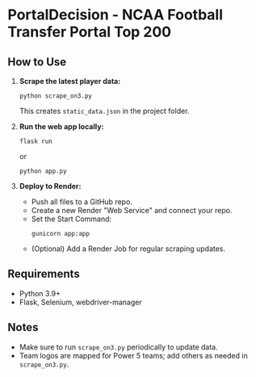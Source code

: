 # PortalDecision - NCAA Football Transfer Portal Top 200

## How to Use

1. **Scrape the latest player data:**
    ```
    python scrape_on3.py
    ```
    This creates `static_data.json` in the project folder.

2. **Run the web app locally:**
    ```
    flask run
    ```
    or
    ```
    python app.py
    ```

3. **Deploy to Render:**
    - Push all files to a GitHub repo.
    - Create a new Render "Web Service" and connect your repo.
    - Set the Start Command:  
      ```
      gunicorn app:app
      ```
    - (Optional) Add a Render Job for regular scraping updates.

## Requirements
- Python 3.9+
- Flask, Selenium, webdriver-manager

## Notes
- Make sure to run `scrape_on3.py` periodically to update data.
- Team logos are mapped for Power 5 teams; add others as needed in `scrape_on3.py`.

